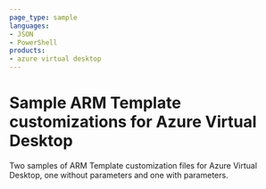 ```yaml
---
page_type: sample
languages:
- JSON
- PowerShell
products:
- azure virtual desktop
---
```



# Sample ARM Template customizations for Azure Virtual Desktop

Two samples of ARM Template customization files for Azure Virtual Desktop, one without parameters and one with parameters.
